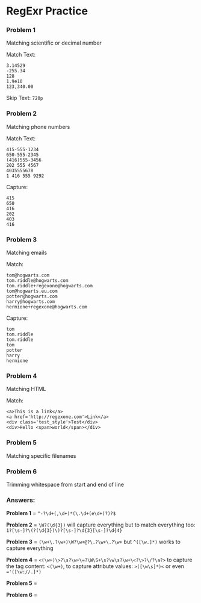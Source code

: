 # RegExr Practice

### Problem 1
Matching scientific or decimal number

Match Text:

```
3.14529
-255.34
128
1.9e10
123,340.00
```

Skip Text: `720p`

### Problem 2
Matching phone numbers

Match Text:

```
415-555-1234
650-555-2345
(416)555-3456
202 555 4567
4035555678
1 416 555 9292
```

Capture:

```
415
650
416
202
403
416
```

### Problem 3
Matching emails

Match:

```
tom@hogwarts.com
tom.riddle@hogwarts.com
tom.riddle+regexone@hogwarts.com
tom@hogwarts.eu.com
potter@hogwarts.com
harry@hogwarts.com
hermione+regexone@hogwarts.com
```

Capture:

```
tom
tom.riddle
tom.riddle
tom
potter
harry
hermione
```

### Problem 4
Matching HTML

Match:

```
<a>This is a link</a>
<a href='http://regexone.com'>Link</a>
<div class='test_style'>Test</div>
<div>Hello <span>world</span></div>
```

### Problem 5
Matching specific filenames

### Problem 6
Trimming whitespace from start and end of line

### Answers:

**Problem 1** = `^-?\d+(,\d+)*(\.\d+(e\d+)?)?$`

**Problem 2** = `\W?(\d{3})` will capture everything but to match everything too: `1?[\s-]?\(?(\d{3})\)?[\s-]?\d{3}[\s-]?\d{4}`

**Problem 3** = `(\w+\.?\w+)\W?\w+@?\.?\w+\.?\w+` but `^([\w.]*)` works to capture everything

**Problem 4** = `<(\w+)\>?\s?\w+\=?\W\S+\s?\w\s?\w+\<?\>?\/?\a?>` to capture the tag content: `<(\w+)`, to capture attribute values: `>([\w\s]*)<` or even `='([\w://.]*)`

**Problem 5** = 

**Problem 6** = 